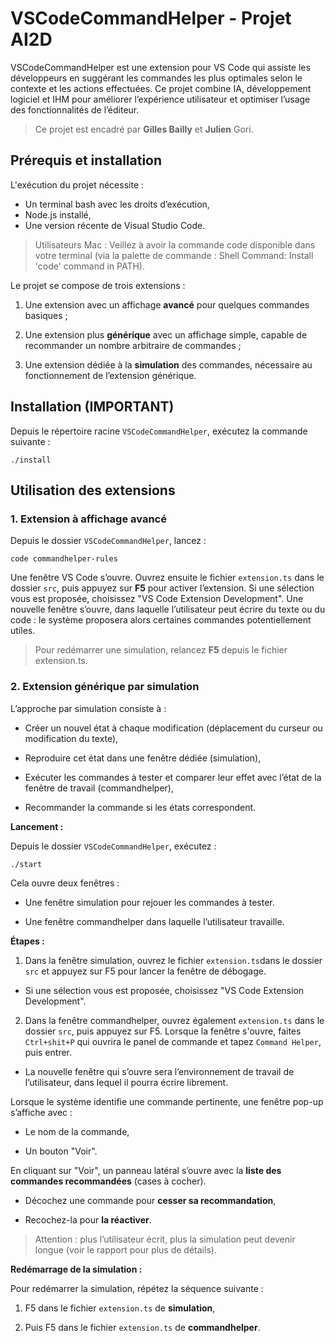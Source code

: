 # VSCodeCommandHelper - Projet AI2D

VSCodeCommandHelper est une extension pour VS Code qui assiste les développeurs en suggérant les commandes les plus optimales selon le contexte et les actions effectuées. Ce projet combine IA, développement logiciel et IHM pour améliorer l’expérience utilisateur et optimiser l’usage des fonctionnalités de l’éditeur.

> Ce projet est encadré par **Gilles Bailly** et **Julien** Gori.

## Prérequis et installation

L'exécution du projet nécessite :

- Un terminal bash avec les droits d’exécution,
- Node.js installé,
- Une version récente de Visual Studio Code.

> Utilisateurs Mac : Veillez à avoir la commande code disponible dans votre terminal (via la palette de commande : Shell Command: Install 'code' command in PATH).

Le projet se compose de trois extensions :

1. Une extension avec un affichage **avancé** pour quelques commandes basiques ;

2. Une extension plus **générique** avec un affichage simple, capable de recommander un nombre arbitraire de commandes ;

3. Une extension dédiée à la **simulation** des commandes, nécessaire au fonctionnement de l’extension générique.

## Installation (IMPORTANT)

Depuis le répertoire racine `VSCodeCommandHelper`, exécutez la commande suivante :

    ./install

## Utilisation des extensions

### 1. Extension à  affichage avancé

Depuis le dossier `VSCodeCommandHelper`, lancez :

    code commandhelper-rules

Une fenêtre VS Code s’ouvre. Ouvrez ensuite le fichier `extension.ts` dans le dossier `src`, puis appuyez sur **F5** pour activer l’extension. Si une sélection vous est proposée, choisissez "VS Code Extension Development". Une nouvelle fenêtre s’ouvre, dans laquelle l’utilisateur peut écrire du texte ou du code : le système proposera alors certaines commandes potentiellement utiles.

> Pour redémarrer une simulation, relancez **F5** depuis le fichier extension.ts.

### 2. Extension générique par simulation

L’approche par simulation consiste à :

- Créer un nouvel état à chaque modification (déplacement du curseur ou modification du texte),

- Reproduire cet état dans une fenêtre dédiée (simulation),

- Exécuter les commandes à tester et comparer leur effet avec l’état de la fenêtre de travail (commandhelper),

- Recommander la commande si les états correspondent.

**Lancement :**

Depuis le dossier `VSCodeCommandHelper`, exécutez :

    ./start
    
Cela ouvre deux fenêtres :

- Une fenêtre simulation pour rejouer les commandes à tester.

- Une fenêtre commandhelper dans laquelle l’utilisateur travaille.

**Étapes :**

1. Dans la fenêtre simulation, ouvrez le fichier `extension.ts`dans le dossier `src` et appuyez sur F5 pour lancer la fenêtre de débogage.

- Si une sélection vous est proposée, choisissez "VS Code Extension Development".

2. Dans la fenêtre commandhelper, ouvrez également `extension.ts` dans le dossier `src`, puis appuyez sur F5. Lorsque la fenêtre s'ouvre, faites `Ctrl+shit+P` qui ouvrira le panel de commande et tapez `Command Helper`, puis entrer.

- La nouvelle fenêtre qui s’ouvre sera l’environnement de travail de l’utilisateur, dans lequel il pourra écrire librement.

Lorsque le système identifie une commande pertinente, une fenêtre pop-up s’affiche avec :

- Le nom de la commande,

- Un bouton "Voir".

En cliquant sur "Voir", un panneau latéral s’ouvre avec la **liste des commandes recommandées** (cases à cocher).

- Décochez une commande pour **cesser sa recommandation**,

- Recochez-la pour **la réactiver**.

> Attention : plus l’utilisateur écrit, plus la simulation peut devenir longue (voir le rapport pour plus de détails).

**Redémarrage de la simulation :**

Pour redémarrer la simulation, répétez la séquence suivante :

1. F5 dans le fichier `extension.ts` de **simulation**,

2. Puis F5 dans le fichier `extension.ts` de **commandhelper**.
